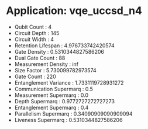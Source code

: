 # Application: vqe_uccsd_n4
- Qubit Count : 4
- Circuit Depth : 145
- Circuit Width : 4
- Retention Lifespan : 4.976733742420574
- Gate Density : 0.5310344827586206
- Dual Gate Count : 88
- Measurement Density : inf
- Size Factor : 5.730099782973574
- Gate Count : 220
- Entanglement Variance : 1.7331119728931272
- Communication Supermarq : 0.5
- Measurement Supermarq : 0.0
- Depth Supermarq : 0.9772727272727273
- Entanglement Supermarq : 0.4
- Parallelism Supermarq : 0.34090909090909094
- Liveness Supermarq : 0.5310344827586206

